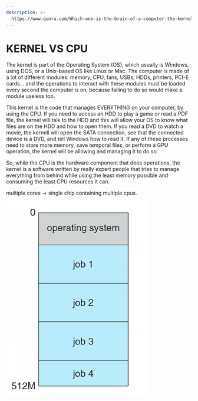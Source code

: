 ```yaml
---
description: >-
  https://www.quora.com/Which-one-is-the-brain-of-a-computer-the-kernel-or-the-CPU-Why
---
```


# KERNEL VS CPU

The kernel is part of the Operating System \(OS\), which usually is Windows, using DOS, or a Unix-based OS like Linux or Mac. The computer is made of a lot of different modules: memory, CPU, fans, USBs, HDDs, printers, PCI-E cards... and the operations to interact with these modules must be loaded every second the computer is on, because failing to do so would make a module useless too.

This kernel is the code that manages EVERYTHING on your computer, by using the CPU. If you need to access an HDD to play a game or read a PDF file, the kernel will talk to the HDD and this will allow your OS to know what files are on the HDD and how to open them. If you read a DVD to watch a movie, the kernell will open the SATA connection, see that the connected device is a DVD, and tell Windows how to read it. If any of these processes need to store more memory, save temporal files, or perform a GPU operation, the kernel will be allowing and managing it to do so.

So, while the CPU is the hardware component that does operations, the kernel is a software written by really expert people that tries to manage everything from behind while using the least memory possible and consuming the least CPU resources it can.



multiple cores -&gt; single chip containing multiple cpus.

![Intel Core i7](../.gitbook/assets/image%20%2863%29.png)



